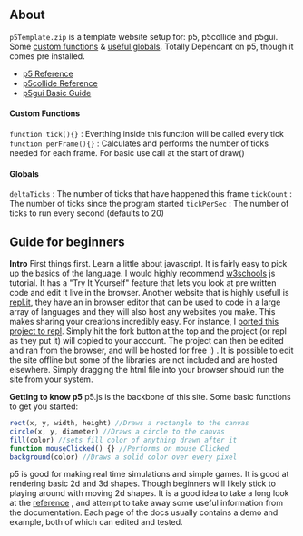 ## About

`p5Template.zip` is a template website setup for: p5, p5collide and p5gui. Some [custom functions](#Custom-Functions) & [useful globals](#globals).
Totally Dependant on p5, though it comes pre installed.
- [p5 Reference](https://p5js.org/reference/#/p5/)
- [p5collide Reference](https://github.com/bmoren/p5.collide2D)
- [p5gui Basic Guide](https://github.com/bitcraftlab/p5.gui)


#### Custom Functions
`function tick(){}` : Everthing inside this function will be called every tick
`function perFrame(){}` : Calculates and performs the number of ticks needed for each frame. For basic use call at the start of draw()

#### Globals
`deltaTicks` : The number of ticks that have happened this frame
`tickCount` : The number of ticks since the program started
`tickPerSec` : The number of ticks to run every second (defaults to 20)


## Guide for beginners
 **Intro**
First things first. Learn a little about javascript. It is fairly easy to pick up the basics of the language. I would highly recommend [w3schools](https://www.w3schools.com/js/) js tutorial. It has a "Try It Yourself" feature that lets you look at pre written code and edit it live in the browser. 
Another website that is highly usefull is [repl.it](https://repl.it), they have an in browser editor that can be used to code in a large array of languages and they will also host any websites you make. This makes sharing your creations incredibly easy. For instance, I [ ported this project to repl](https://repl.it/@CaolanDurrell_l/p5Template). Simply hit the fork button at the top and the project (or repl as they put it) will copied to your account. The project can then be edited and ran from the browser, and will be hosted for free :) .
It is possible to edit the site offline but some of the libraries are not included and are hosted elsewhere.
Simply dragging the html file into your browser should run the site from your system.


**Getting to know p5**
p5.js is the backbone of this site. Some basic functions to get you started:
```javascript
rect(x, y, width, height) //Draws a rectangle to the canvas
circle(x, y, diameter) //Draws a circle	to the canvas
fill(color) //sets fill color of anything drawn after it
function mouseClicked() {} //Performs on mouse Clicked
background(color) //Draws a solid color over every pixel
```
p5 is good for making real time simulations and simple games. It is good at rendering basic 2d and 3d shapes. Though beginners will likely stick to playing around with moving 2d shapes.
It is a good idea to take a long look at the [reference](https://p5js.org/reference/#/p5/) , and attempt to take away some useful information from the documentation. Each page of the docs usually contains a demo and example, both of which can edited and tested.
<!--stackedit_data:
eyJwcm9wZXJ0aWVzIjoiZXh0ZW5zaW9uczpcbiAgcHJlc2V0Oi
BnZm1cbiIsImhpc3RvcnkiOlsyMDQyNzk4NjM4LDEzNDI0NDc4
MzldfQ==
-->
